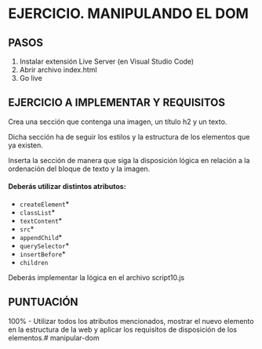 # EJERCICIO. MANIPULANDO EL DOM

## PASOS

1. Instalar extensión Live Server (en Visual Studio Code)
2. Abrir archivo index.html
3. Go live

## EJERCICIO A IMPLEMENTAR Y REQUISITOS

Crea una sección que contenga una imagen, un título h2 y un texto.

Dicha sección ha de seguir los estilos y la estructura de los elementos que ya existen.

Inserta la sección de manera que siga la disposición lógica en relación a la ordenación del bloque de texto y la imagen.

#### Deberás utilizar distintos atributos:

- `createElement`*
- `classList`*
- `textContent`*
- `src`*
- `appendChild`*
- `querySelector`*
- `insertBefore`*
- `children`

Deberás implementar la lógica en el archivo script10.js

## PUNTUACIÓN 

100% - Utilizar todos los atributos mencionados, mostrar el nuevo elemento en la estructura de la web y aplicar los requisitos de disposición de los elementos.# manipular-dom
